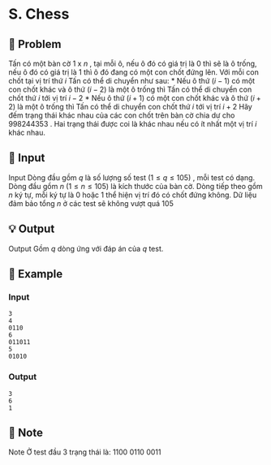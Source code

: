 # S. Chess

## 📖 Problem

Tấn có một bàn cờ
$1$
x
$n$
, tại mỗi ô, nếu ô đó có giá trị là
$0$
thì sẽ là ô trống, nếu ô đó có giá trị là
$1$
thì ô đó đang có một con chốt đứng lên. Với mỗi con chốt tại vị trí thứ
$i$
Tấn có thể di chuyển như sau:
*
Nếu ô thứ
$(i- 1)$
có một con chốt khác và ô thứ
$(i- 2)$
là một ô trống thì Tấn có thể di chuyển con chốt thứ
$i$
tới vị trí
$i- 2$
*
Nếu ô thứ
$(i+ 1)$
có một con chốt khác và ô thứ
$(i+ 2)$
là một ô trống thì Tấn có thể di chuyển con chốt thứ
$i$
tới vị trí
$i+ 2$
Hãy đếm trạng thái khác nhau của các con chốt trên bàn cờ chia dư cho
$998244353$
. Hai trạng thái được coi là khác nhau nếu có ít nhất một vị trí
$i$
khác nhau.


## 🧩 Input

Input
Dòng đầu gồm
$q$
là số lượng số test
$(1 ≤q≤ 105)$
, mỗi test có dạng.
Dòng đầu gồm
$n$
$(1 ≤n≤ 105)$
là kích thước của bàn cờ.
Dòng tiếp theo gồm
$n$
ký tự, mỗi ký tự là
$0$
hoặc
$1$
thể hiện vị trí đó có chốt đứng không.
Dữ liệu đảm bảo tổng
$n$
ở các test sẽ không vượt quá
$105$


## 💡 Output

Output
Gồm
$q$
dòng ứng với đáp án của
$q$
test.


## 🧠 Example

### Input

```text
3
4
0110
6
011011
5
01010
```

### Output

```text
3
6
1
```



## 📝 Note

Note
Ở test đầu
$3$
trạng thái là:
$1100$
$0110$
$0011$

